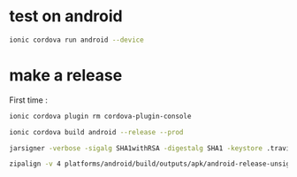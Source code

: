 
# test on android

```bash
ionic cordova run android --device
```

# make a release

First time :
```bash
ionic cordova plugin rm cordova-plugin-console
```
```bash
ionic cordova build android --release --prod
```
```bash
jarsigner -verbose -sigalg SHA1withRSA -digestalg SHA1 -keystore .travis/release.keystore platforms/android/build/outputs/apk/android-release-unsigned.apk alias_name
```
```bash
zipalign -v 4 platforms/android/build/outputs/apk/android-release-unsigned.apk .travis/timbrage.apk
```
